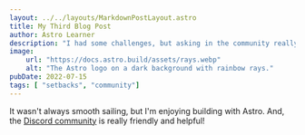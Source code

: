 ```yaml
---
layout: ../../layouts/MarkdownPostLayout.astro
title: My Third Blog Post
author: Astro Learner
description: "I had some challenges, but asking in the community really helped!"
image:
    url: "https://docs.astro.build/assets/rays.webp"
    alt: "The Astro logo on a dark background with rainbow rays."
pubDate: 2022-07-15
tags: [ "setbacks", "community"]
---
```


It wasn't always smooth sailing, but I'm enjoying building with Astro. And, the [Discord community](https://astro.build/chat) is really friendly and helpful!
